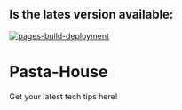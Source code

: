 ## Is the lates version available:  
[![pages-build-deployment](https://github.com/py660/Pasta-House/actions/workflows/pages/pages-build-deployment/badge.svg)](https://github.com/py660/Pasta-House/actions/workflows/pages/pages-build-deployment)
# Pasta-House
Get your latest tech tips here!
